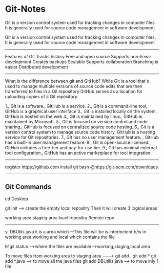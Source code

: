 # Git-Notes
Git is a version control system used for tracking changes in computer files. 
It is generally used for source code management in software development

Git is a version control system used for tracking changes in computer files. It is generally used for 
source code management in software development

------------------------------------------------------------------------------------------------------------------------------
Features of Git 
	Tracks history
	Free and open source
	Supports non-linear development 
	Creates backups
	Scalable
 	Supports collaboration 
	Branching is easier 
	Distributed development

----------------------------------------------------------------------------------------------------------------
What is the difference between git and GitHub?
	While Git is a tool that's used to manage multiple versions of source code edits that are then 
transferred to files in a Git repository
	GitHub serves as a location for uploading copies of a Git repository.

1., Git is a software., GitHub is a service.
2., Git is a command-line tool, GitHub is a graphical user interface 
3., Git is installed locally on the system, GitHub is hosted on the web 
4., Git is maintained by linux., GitHub is maintained by Microsoft.
5., Git is focused on version control and code sharing., GitHub is focused on centralized source code hosting.
6., Git is a version control system to manage source code history.
 GitHub is a hosting service for Git repositories.
7., Git has no user management feature.
 , GitHub has a built-in user management feature.
8., Git is open-source licensed., GitHub includes a free-tier and pay-for-use tier.
9., Git has minimal external tool configuration., GitHub has an active marketplace for tool integration.

---------------------------------------------------------------------------------------------------------
register https://github.com
install git bash @https://git-scm.com/downloads

-----------------------------------------------------------------------------------------------------------
Git Commands
--------------
cd Desktop

git init --> create the empty local repositry
Then it will create 3 logical areas

working area 			staging area						loacl repositry		     Remote repo
-------------			-------------						----------------	     ------------
vi DBUtils.java			it is a area which
--This file will be 	 	is intermetent b/w 
in working area			working and local 
				which contains the file

61git status -->where the files are available-->working,staging,local area

To move files from working area to staging area
---> git add .
	 git add *
	 git add *.java --> to move all the java files
	 git add DBUtilis.java --> to move inly 1 file

